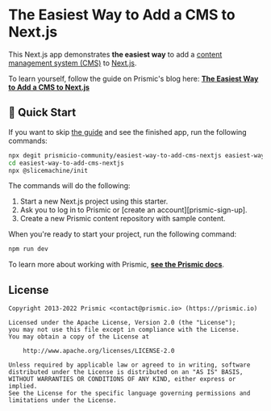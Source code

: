 # The Easiest Way to Add a CMS to Next.js

This Next.js app demonstrates **the easiest way** to add a [content management system (CMS)][prismic] to [Next.js][nextjs].

To learn yourself, follow the guide on Prismic's blog here: [**The Easiest Way to Add a CMS to Next.js**][guide]

## 🚀 Quick Start

If you want to skip [the guide][guide] and see the finished app, run the following commands:

```sh
npx degit prismicio-community/easiest-way-to-add-cms-nextjs easiest-way-to-add-cms-nextjs
cd easiest-way-to-add-cms-nextjs
npx @slicemachine/init
```

The commands will do the following:

1. Start a new Next.js project using this starter.
2. Ask you to log in to Prismic or [create an account][prismic-sign-up].
3. Create a new Prismic content repository with sample content.

When you're ready to start your project, run the following command:

```sh
npm run dev
```

To learn more about working with Prismic, [**see the Prismic docs**][prismic-docs].

## License

```
Copyright 2013-2022 Prismic <contact@prismic.io> (https://prismic.io)

Licensed under the Apache License, Version 2.0 (the "License");
you may not use this file except in compliance with the License.
You may obtain a copy of the License at

    http://www.apache.org/licenses/LICENSE-2.0

Unless required by applicable law or agreed to in writing, software
distributed under the License is distributed on an "AS IS" BASIS,
WITHOUT WARRANTIES OR CONDITIONS OF ANY KIND, either express or implied.
See the License for the specific language governing permissions and
limitations under the License.
```

[prismic]: https://prismic.io/
[prismic-docs]: https://prismic.io/docs/
[nextjs]: https://nextjs.org/
[guide]: https://prismic.io/blog/easiest-way-add-cms-nextjs
